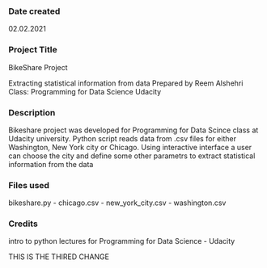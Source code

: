 ### Date created
02.02.2021
### Project Title
BikeShare Project

Extracting statistical information from data
Prepared by Reem Alshehri
Class: Programming for Data Science
Udacity
### Description
Bikeshare project was developed for Programming for Data Scince class at Udacity university. Python script reads data from .csv files for either Washington, New York city or Chicago. Using interactive interface a user can choose the city and define some other parametrs to extract statistical information from the data

### Files used
bikeshare.py - chicago.csv - new_york_city.csv - washington.csv
### Credits
intro to python lectures for Programming for Data Science - Udacity

THIS IS THE THIRED CHANGE

